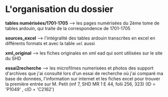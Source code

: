 # L'organisation du dossier 

**tables numérisées/1701-1705**  --> les pages numérisées du 2ème tome de tables ardouin, qui traite de la correspondence de 1701-1705

**sources_excel** --> l'intégralité des tables ardouin transcrites en excel en différents formats et avec la table `xml` aussi 

**xml_original** --> les fiches originales en xml ead qui sont utilisées sur le site du SHD

**essai2recherche** --> les microfilmes numerisées et photos des support d'archives que j'ai consulté lors d'un essai de recherche où j'ai comparé ma base de données, l'information sur internet et les fiches excel pour trouver la première entrée sur M. Petit (mf 7, SHD MR 1 E 44, folii 256, 323) (ID = 'P1049' , cID = 'C2162')

